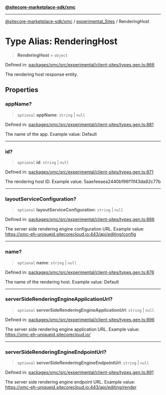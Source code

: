 [**@sitecore-marketplace-sdk/xmc**](../../../../README.md)

***

[@sitecore-marketplace-sdk/xmc](../../../../README.md) / [experimental\_Sites](../README.md) / RenderingHost

# Type Alias: RenderingHost

> **RenderingHost** = `object`

Defined in: [packages/xmc/src/experimental/client-sites/types.gen.ts:866](https://github.com/Sitecore/marketplace-sdk/blob/main/packages/xmc/src/experimental/client-sites/types.gen.ts#L866)

The rendering host response entity.

## Properties

### appName?

> `optional` **appName**: `string` \| `null`

Defined in: [packages/xmc/src/experimental/client-sites/types.gen.ts:881](https://github.com/Sitecore/marketplace-sdk/blob/main/packages/xmc/src/experimental/client-sites/types.gen.ts#L881)

The name of the app.
Example value: Default

***

### id?

> `optional` **id**: `string` \| `null`

Defined in: [packages/xmc/src/experimental/client-sites/types.gen.ts:871](https://github.com/Sitecore/marketplace-sdk/blob/main/packages/xmc/src/experimental/client-sites/types.gen.ts#L871)

The rendering host ID.
Example value: 5aae1eeaea2440bf96f11f43da82c77b

***

### layoutServiceConfiguration?

> `optional` **layoutServiceConfiguration**: `string` \| `null`

Defined in: [packages/xmc/src/experimental/client-sites/types.gen.ts:886](https://github.com/Sitecore/marketplace-sdk/blob/main/packages/xmc/src/experimental/client-sites/types.gen.ts#L886)

The server side rendering engine configuration URL.
Example value: https://xmc-eh-uniqueid.sitecorecloud.io:443/api/editing/config

***

### name?

> `optional` **name**: `string` \| `null`

Defined in: [packages/xmc/src/experimental/client-sites/types.gen.ts:876](https://github.com/Sitecore/marketplace-sdk/blob/main/packages/xmc/src/experimental/client-sites/types.gen.ts#L876)

The name of the rendering host.
Example value: Default

***

### serverSideRenderingEngineApplicationUrl?

> `optional` **serverSideRenderingEngineApplicationUrl**: `string` \| `null`

Defined in: [packages/xmc/src/experimental/client-sites/types.gen.ts:896](https://github.com/Sitecore/marketplace-sdk/blob/main/packages/xmc/src/experimental/client-sites/types.gen.ts#L896)

The server side rendering engine application URL.
Example value: https://xmc-eh-uniqueid.sitecorecloud.io/

***

### serverSideRenderingEngineEndpointUrl?

> `optional` **serverSideRenderingEngineEndpointUrl**: `string` \| `null`

Defined in: [packages/xmc/src/experimental/client-sites/types.gen.ts:891](https://github.com/Sitecore/marketplace-sdk/blob/main/packages/xmc/src/experimental/client-sites/types.gen.ts#L891)

The server side rendering engine endpoint URL.
Example value: https://xmc-eh-uniqueid.sitecorecloud.io:443/api/editing/render
